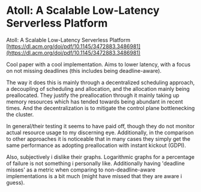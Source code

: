 # Atoll: A Scalable Low-Latency Serverless Platform
Atoll: A Scalable Low-Latency Serverless Platform [https://dl.acm.org/doi/pdf/10.1145/3472883.3486981](https://dl.acm.org/doi/pdf/10.1145/3472883.3486981)

Cool paper with a cool implementation. Aims to lower latency, with a focus on not missing deadlines (this includes being deadline-aware).

The way it does this is mainly through a decentralized scheduling approach, a decoupling of scheduling and allocation, and the allocation mainly being preallocated. They justify the preallocation through it mainly taking up memory resources which has tended towards being abundant in recent times. And the decentralization is to mitigate the control plane bottlenecking the cluster. 

In general/their testing it seems to have paid off, though they do not monitor actual resource usage to my discerning eye. Additionally, in the comparison to other approaches it is noticeable that in many cases they simply get the same performance as adopting preallocation with instant kickout (GDPI). 

Also, subjectively i dislike their graphs. Logarithmic graphs for a percentage of failure is not something i personally like. Additionally having 'deadline misses' as a metric when comparing to non-deadline-aware implementations is a bit much (might have missed that they are aware i guess). 
